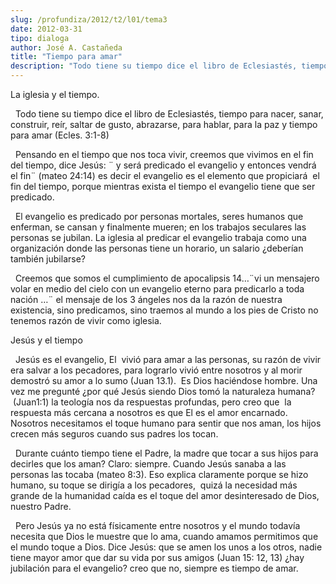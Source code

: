 ```yaml
---
slug: /profundiza/2012/t2/l01/tema3
date: 2012-03-31
tipo: dialoga
author: José A. Castañeda
title: "Tiempo para amar"
description: "Todo tiene su tiempo dice el libro de Eclesiastés, tiempo para nacer, sanar,  construir, reír, saltar de gusto, abrazarse, para hablar, para la paz y tiempo  para amar (Ecles. 3:1-8) Pensando en el tiempo que nos toca vivir, creemos que  vivimos en el fin del tiempo, dice Jesú..."
---
```


La iglesia y el tiempo.

  Todo tiene su tiempo dice el libro de Eclesiastés, tiempo para nacer, sanar, construir, reír, saltar de gusto, abrazarse, para hablar, para la paz y tiempo para amar (Ecles. 3:1-8)

  Pensando en el tiempo que nos toca vivir, creemos que vivimos en el fin del tiempo, dice Jesús: ¨ y será predicado el evangelio y entonces vendrá el fin¨ (mateo 24:14) es decir el evangelio es el elemento que propiciará  el fin del tiempo, porque mientras exista el tiempo el evangelio tiene que ser predicado.

  El evangelio es predicado por personas mortales, seres humanos que enferman, se cansan y finalmente mueren; en los trabajos seculares las personas se jubilan. La iglesia al predicar el evangelio trabaja como una organización donde las personas tiene un horario, un salario ¿deberían también jubilarse?

  Creemos que somos el cumplimiento de apocalipsis 14…¨vi un mensajero volar en medio del cielo con un evangelio eterno para predicarlo a toda nación …¨ el mensaje de los 3 ángeles nos da la razón de nuestra existencia, sino predicamos, sino traemos al mundo a los pies de Cristo no tenemos razón de vivir como iglesia.

Jesús y el tiempo

  Jesús es el evangelio, El  vivió para amar a las personas, su razón de vivir era salvar a los pecadores, para lograrlo vivió entre nosotros y al morir demostró su amor a lo sumo (Juan 13.1).  Es Dios haciéndose hombre. Una vez me pregunté ¿por qué Jesús siendo Dios tomó la naturaleza humana?  (Juan1:1) la teología nos da respuestas profundas, pero creo que  la respuesta más cercana a nosotros es que El es el amor encarnado. Nosotros necesitamos el toque humano para sentir que nos aman, los hijos crecen más seguros cuando sus padres los tocan.

  Durante cuánto tiempo tiene el Padre, la madre que tocar a sus hijos para decirles que los aman? Claro: siempre. Cuando Jesús sanaba a las personas las tocaba (mateo 8:3). Eso explica claramente porque se hizo humano, su toque se dirigía a los pecadores,  quizá la necesidad más grande de la humanidad caída es el toque del amor desinteresado de Dios, nuestro Padre.

  Pero Jesús ya no está físicamente entre nosotros y el mundo todavía necesita que Dios le muestre que lo ama, cuando amamos permitimos que el mundo toque a Dios. Dice Jesús: que se amen los unos a los otros, nadie tiene mayor amor que dar su vida por sus amigos (Juan 15: 12, 13) ¿hay jubilación para el evangelio? creo que no, siempre es tiempo de amar.
